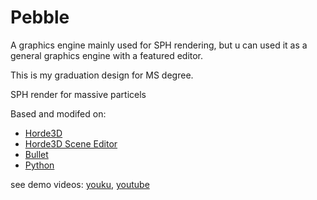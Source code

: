 Pebble
=======
A graphics engine mainly used for SPH rendering, but u can used it as a general graphics engine with a featured editor.

This is my graduation design for MS degree.

SPH render for massive particels

Based and modifed on:

   * [Horde3D](http://www.horde3d.org/)
   * [Horde3D Scene Editor](http://www.horde3d.org/wiki/index.php5?title=Horde3D_Scene_Editor)
   * [Bullet](http://bulletphysics.org/)
   * [Python](http://www.python.org)
   

see demo videos: [youku](http://u.youku.com/antmanler), [youtube](http://www.youtube.com/watch?v=5yFNOv7pJCk)